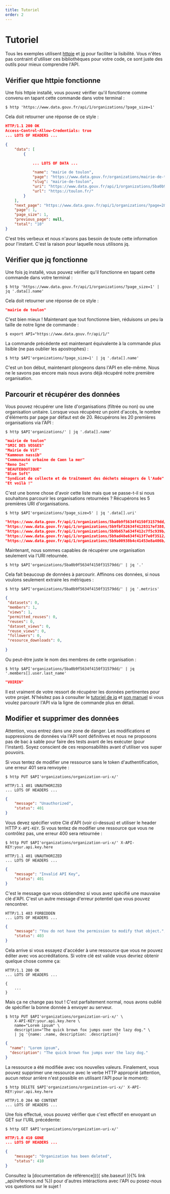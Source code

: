 ```yaml
---
title: Tutoriel
order: 2
---
```


# Tutoriel

Tous les exemples utilisent [httpie](http://httpie.org/) et [jq](http://stedolan.github.io/jq/) pour faciliter la lisibilité. Vous n'êtes pas contraint d'utiliser ces bibliothèques pour votre code, ce sont juste des outils pour mieux comprendre l'API.

## Vérifier que httpie fonctionne

Une fois httpie installé, vous pouvez vérifier qu'il fonctionne comme convenu en tapant cette commande dans votre terminal :

```console
$ http 'https://www.data.gouv.fr/api/1/organizations/?page_size=1'
```

Cela doit retourner une réponse de ce style :

```json
HTTP/1.1 200 OK
Access-Control-Allow-Credentials: true
... LOTS OF HEADERS ...

{
    "data": [
        {

            ... LOTS OF DATA ...

            "name": "mairie de toulon",
            "page": "https://www.data.gouv.fr/organizations/mairie-de-toulon/",
            "slug": "mairie-de-toulon",
            "uri": "https://www.data.gouv.fr/api/1/organizations/5ba0b9f5634f4150f31579dd/",
            "url": "https://toulon.fr/"
        }
    ],
    "next_page": "https://www.data.gouv.fr/api/1/organizations/?page=2&page_size=1",
    "page": 1,
    "page_size": 1,
    "previous_page": null,
    "total": "10"
}
```

C'est très verbeux et nous n'avons pas besoin de toute cette information pour l'instant. C'est la raison pour laquelle nous utilisons jq.

## Vérifier que jq fonctionne

Une fois jq installé, vous pouvez vérifier qu'il fonctionne en tapant cette commande dans votre terminal :

```console
$ http 'https://www.data.gouv.fr/api/1/organizations/?page_size=1' | jq '.data[].name'
```

Cela doit retourner une réponse de ce style :

```json
"mairie de toulon"
```

C'est bien mieux ! Maintenant que tout fonctionne bien, réduisons un peu la taille de notre ligne de commande :

```console
$ export API="https://www.data.gouv.fr/api/1/"
```

La commande précédente est maintenant équivalente à la commande plus lisible (ne pas oublier les apostrophes) :

```console
$ http $API'organizations/?page_size=1' | jq '.data[].name'
```

C'est un bon début, maintenant plongeons dans l'API en elle-même. Nous ne le savons pas encore mais nous avons déjà récupéré notre première organisation.

## Parcourir et récupérer des données

Vous pouvez récupérer une liste d'organisations (filtrée ou non) ou une organisation unitaire. Lorsque vous récupérez un point d'accès, le nombre d'éléments par page par défaut est de 20. Récupérons les 20 premières organisations via l'API :

```console
$ http $API'organizations/' | jq '.data[].name'
```
```json
"mairie de toulon"
"SMIC DES VOSGES"
"Mairie de Vif"
"Kammoun nassib"
"Communauté urbaine de Caen la mer"
"Reno Inc"
"BEAUTEBOUTIQUE"
"Blue Soft"
"Syndicat de collecte et de traitement des déchets ménagers de l'Aude"
"Et voilà !"
```

C'est une bonne chose d'avoir cette liste mais que se passe-t-il si nous souhaitons parcourir les organisations retournées ? Récupérons les 5 premières URI d'organisations.

```console
$ http $API'organizations/?page_size=5' | jq '.data[].uri'
```

```json
"https://www.data.gouv.fr/api/1/organizations/5ba0b9f5634f4150f31579dd/"
"https://www.data.gouv.fr/api/1/organizations/5b9fbf32634f4128317ef388/"
"https://www.data.gouv.fr/api/1/organizations/5b9b657a634f412c7f5c939b/"
"https://www.data.gouv.fr/api/1/organizations/5b9ad48e634f413f7e0f3512/"
"https://www.data.gouv.fr/api/1/organizations/5b9a00938b4c41453e8a406b/"
```

Maintenant, nous sommes capables de récupérer une organisation seulement via l'URI retournée.

```console
$ http $API'organizations/5ba0b9f5634f4150f31579dd/' | jq '.'
```

Cela fait beaucoup de données à parcourir. Affinons ces données, si nous voulons seulement extraire les métriques :

```console
$ http $API'organizations/5ba0b9f5634f4150f31579dd/' | jq '.metrics'
```

```json
{
 "datasets": 0,
 "members": 1,
 "views": 1,
 "permitted_reuses": 0,
 "reuses": 0,
 "dataset_views": 0,
 "reuse_views": 0,
 "followers": 0,
 "resource_downloads": 0,
 
}
```

Ou peut-être juste le nom des membres de cette organisation :

```console
$ http $API'organizations/5ba0b9f5634f4150f31579dd/' | jq '.members[].user.last_name'
```

```json
"VOIRIN"
```

Il est vraiment de votre ressort de récupérer les données pertinentes pour votre projet. N'hésitez pas à consulter le [tutoriel de jq](http://stedolan.github.io/jq/tutorial/) et [son manuel](http://stedolan.github.io/jq/manual/) si vous voulez parcourir l'API via la ligne de commande plus en détail.

## Modifier et supprimer des données

Attention, vous entrez dans une zone de danger. Les modifications et suppressions de données via l'API sont définitives et nous ne proposons pas de bac à sable pour faire des tests avant de les exécuter (pour l'instant). Soyez conscient de ces responsabilités avant d'utiliser vos super pouvoirs.

Si vous tentez de modifier une ressource sans le token d'authentification, une erreur 401 sera renvoyée :

```console
$ http PUT $API'organizations/organization-uri-x/'
```
```HTTP
HTTP/1.1 401 UNAUTHORIZED
... LOTS OF HEADERS ...
```
```json
{
    "message": "Unauthorized",
    "status": 401
}
```

Vous devez spécifier votre Clé d'API (voir ci-dessus) et utiliser le header HTTP `X-API-KEY`. Si vous tentez de modifier une ressource que vous ne contrôlez pas, une erreur 400 sera retournée :

```console
$ http PUT $API'organizations/organization-uri-x/' X-API-KEY:your.api.key.here
```
```HTTP
HTTP/1.1 401 UNAUTHORIZED
... LOTS OF HEADERS ...
```
```json
{
    "message": "Invalid API Key",
    "status": 401
}
```
C'est le message que vous obtiendrez si vous avez spécifié une mauvaise clé d'API. C'est un autre message d'erreur potentiel que vous pouvez rencontrer.

```HTTP
HTTP/1.1 403 FORBIDDEN
... LOTS OF HEADERS ...
```
```json
{
    "message": "You do not have the permission to modify that object.",
    "status": 403
}
```

Cela arrive si vous essayez d'accéder à une ressource que vous ne pouvez éditer avec vos accréditations. Si votre clé est valide vous devriez obtenir quelque chose comme ça:

```HTTP
HTTP/1.1 200 OK
... LOTS OF HEADERS ...

{
    ...
}
```
Mais ça ne change pas tout ! C'est parfaitement normal, nous avons oublié de spécifier la bonne donnée à envoyer au serveur.

```console
$ http PUT $API'organizations/organization-uri-x/' \
    X-API-KEY:your.api.key.here \
    name="Lorem ipsum" \
    description="The quick brown fox jumps over the lazy dog." \
    | jq '{name: .name, description: .description}'
```
```json
{
  "name": "Lorem ipsum",
  "description": "The quick brown fox jumps over the lazy dog."
}
```

La ressource a été modifiée avec vos nouvelles valeurs. Finalement, vous pouvez supprimer une ressource avec le verbe HTTP approprié (attention, aucun retour arrière n'est possible en utilisant l'API pour le moment):

```console
$ http DELETE $API'organizations/organization-uri-x/' X-API-KEY:your.api.key.here
```
```HTTP
HTTP/1.0 204 NO CONTENT
... LOTS OF HEADERS ...
```

Une fois effectué, vous pouvez vérifier que c'est effectif en envoyant un GET sur l'URL précédente:

```console
$ http GET $API'organizations/organization-uri-x/'
```
```json
HTTP/1.0 410 GONE
... LOTS OF HEADERS ...

{
    "message": "Organization has been deleted",
    "status": 410
}
```

Consultez la [documentation de référence]({{ site.baseurl }}{% link _api/reference.md %}) pour d'autres intéractions avec l'API ou posez-nous vos questions sur le sujet !
